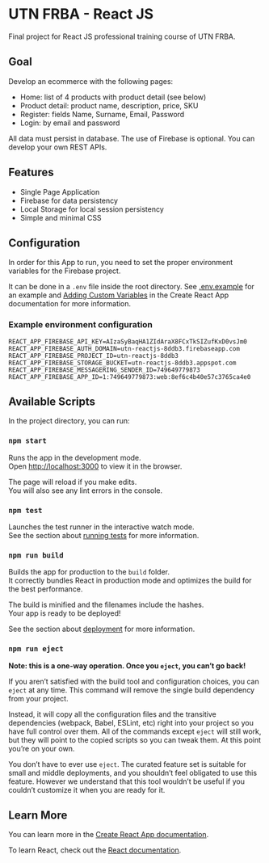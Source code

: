 # UTN FRBA - React JS

Final project for React JS professional training course of UTN FRBA.

## Goal

Develop an ecommerce with the following pages:

- Home: list of 4 products with product detail (see below)
- Product detail: product name, description, price, SKU
- Register: fields Name, Surname, Email, Password
- Login: by email and password

All data must persist in database. The use of Firebase is optional. You can develop your own REST APIs.

## Features

- Single Page Application
- Firebase for data persistency
- Local Storage for local session persistency
- Simple and minimal CSS

## Configuration

In order for this App to run, you need to set the proper environment variables for the Firebase project.

It can be done in a `.env` file inside the root directory. See [.env.example](.env.example) for an example and [Adding Custom Variables](https://create-react-app.dev/docs/adding-custom-environment-variables/) in the Create React App documentation for more information.

### Example environment configuration

```
REACT_APP_FIREBASE_API_KEY=AIzaSyBaqHA1ZIdAraX8FCxTkSIZufKxD0vsJm0
REACT_APP_FIREBASE_AUTH_DOMAIN=utn-reactjs-8ddb3.firebaseapp.com
REACT_APP_FIREBASE_PROJECT_ID=utn-reactjs-8ddb3
REACT_APP_FIREBASE_STORAGE_BUCKET=utn-reactjs-8ddb3.appspot.com
REACT_APP_FIREBASE_MESSAGERING_SENDER_ID=749649779873
REACT_APP_FIREBASE_APP_ID=1:749649779873:web:8ef6c4b40e57c3765ca4e0
```

## Available Scripts

In the project directory, you can run:

### `npm start`

Runs the app in the development mode.\
Open [http://localhost:3000](http://localhost:3000) to view it in the browser.

The page will reload if you make edits.\
You will also see any lint errors in the console.

### `npm test`

Launches the test runner in the interactive watch mode.\
See the section about [running tests](https://facebook.github.io/create-react-app/docs/running-tests) for more information.

### `npm run build`

Builds the app for production to the `build` folder.\
It correctly bundles React in production mode and optimizes the build for the best performance.

The build is minified and the filenames include the hashes.\
Your app is ready to be deployed!

See the section about [deployment](https://facebook.github.io/create-react-app/docs/deployment) for more information.

### `npm run eject`

**Note: this is a one-way operation. Once you `eject`, you can’t go back!**

If you aren’t satisfied with the build tool and configuration choices, you can `eject` at any time. This command will remove the single build dependency from your project.

Instead, it will copy all the configuration files and the transitive dependencies (webpack, Babel, ESLint, etc) right into your project so you have full control over them. All of the commands except `eject` will still work, but they will point to the copied scripts so you can tweak them. At this point you’re on your own.

You don’t have to ever use `eject`. The curated feature set is suitable for small and middle deployments, and you shouldn’t feel obligated to use this feature. However we understand that this tool wouldn’t be useful if you couldn’t customize it when you are ready for it.

## Learn More

You can learn more in the [Create React App documentation](https://facebook.github.io/create-react-app/docs/getting-started).

To learn React, check out the [React documentation](https://reactjs.org/).
